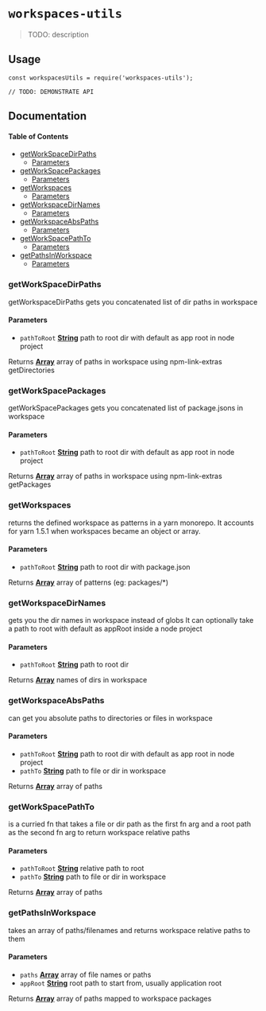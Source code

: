 # `workspaces-utils`

> TODO: description

## Usage

    const workspacesUtils = require('workspaces-utils');

    // TODO: DEMONSTRATE API

## Documentation

<!-- Generated by documentation.js. Update this documentation by updating the source code. -->

#### Table of Contents

-   [getWorkSpaceDirPaths](#getworkspacedirpaths)
    -   [Parameters](#parameters)
-   [getWorkSpacePackages](#getworkspacepackages)
    -   [Parameters](#parameters-1)
-   [getWorkspaces](#getworkspaces)
    -   [Parameters](#parameters-2)
-   [getWorkspaceDirNames](#getworkspacedirnames)
    -   [Parameters](#parameters-3)
-   [getWorkspaceAbsPaths](#getworkspaceabspaths)
    -   [Parameters](#parameters-4)
-   [getWorkSpacePathTo](#getworkspacepathto)
    -   [Parameters](#parameters-5)
-   [getPathsInWorkspace](#getpathsinworkspace)
    -   [Parameters](#parameters-6)

### getWorkSpaceDirPaths

getWorkspaceDirPaths gets you concatenated list of dir paths in workspace

#### Parameters

-   `pathToRoot` **[String](https://developer.mozilla.org/docs/Web/JavaScript/Reference/Global_Objects/String)** path to root dir with default as app root in node project

Returns **[Array](https://developer.mozilla.org/docs/Web/JavaScript/Reference/Global_Objects/Array)** array of paths in workspace using npm-link-extras getDirectories

### getWorkSpacePackages

getWorkSpacePackages gets you concatenated list of package.jsons in workspace

#### Parameters

-   `pathToRoot` **[String](https://developer.mozilla.org/docs/Web/JavaScript/Reference/Global_Objects/String)** path to root dir with default as app root in node project

Returns **[Array](https://developer.mozilla.org/docs/Web/JavaScript/Reference/Global_Objects/Array)** array of paths in workspace using npm-link-extras getPackages

### getWorkspaces

returns the defined workspace as patterns in a yarn monorepo. It accounts for yarn 1.5.1
when workspaces became an object or array.

#### Parameters

-   `pathToRoot` **[String](https://developer.mozilla.org/docs/Web/JavaScript/Reference/Global_Objects/String)** path to root dir with package.json

Returns **[Array](https://developer.mozilla.org/docs/Web/JavaScript/Reference/Global_Objects/Array)** array of patterns (eg: packages/\*)

### getWorkspaceDirNames

gets you the dir names in workspace instead of globs
It can optionally take a path to root with default as appRoot inside a node project

#### Parameters

-   `pathToRoot` **[String](https://developer.mozilla.org/docs/Web/JavaScript/Reference/Global_Objects/String)** path to root dir

Returns **[Array](https://developer.mozilla.org/docs/Web/JavaScript/Reference/Global_Objects/Array)** names of dirs in workspace

### getWorkspaceAbsPaths

can get you absolute paths to directories or files in workspace

#### Parameters

-   `pathToRoot` **[String](https://developer.mozilla.org/docs/Web/JavaScript/Reference/Global_Objects/String)** path to root dir with default as app root in node project
-   `pathTo` **[String](https://developer.mozilla.org/docs/Web/JavaScript/Reference/Global_Objects/String)** path to file or dir in workspace

Returns **[Array](https://developer.mozilla.org/docs/Web/JavaScript/Reference/Global_Objects/Array)** array of paths

### getWorkSpacePathTo

is a curried fn that takes a file or dir path as the first fn arg and a root
path as the second fn arg to return workspace relative paths

#### Parameters

-   `pathToRoot` **[String](https://developer.mozilla.org/docs/Web/JavaScript/Reference/Global_Objects/String)** relative path to root
-   `pathTo` **[String](https://developer.mozilla.org/docs/Web/JavaScript/Reference/Global_Objects/String)** path to file or dir in workspace

Returns **[Array](https://developer.mozilla.org/docs/Web/JavaScript/Reference/Global_Objects/Array)** array of paths

### getPathsInWorkspace

takes an array of paths/filenames and returns workspace relative paths to them

#### Parameters

-   `paths` **[Array](https://developer.mozilla.org/docs/Web/JavaScript/Reference/Global_Objects/Array)** array of file names or paths
-   `appRoot` **[String](https://developer.mozilla.org/docs/Web/JavaScript/Reference/Global_Objects/String)** root path to start from, usually application root

Returns **[Array](https://developer.mozilla.org/docs/Web/JavaScript/Reference/Global_Objects/Array)** array of paths mapped to workspace packages
